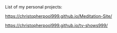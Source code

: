 List of my personal projects: 

https://christopherpool999.github.io/Meditation-Site/

https://christopherpool999.github.io/tv-shows999/
